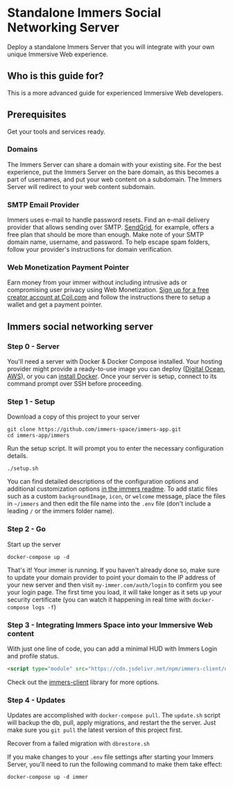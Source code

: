# Standalone Immers Social Networking Server

Deploy a standalone Immers Server that you will integrate with your own unique Immersive Web experience.

## Who is this guide for?

This is a more advanced guide for experienced Immersive Web developers.

## Prerequisites

Get your tools and services ready.

### Domains

The Immers Server can share a domain with your existing site.
For the best experience, put the Immers Server on the bare domain, as this becomes a part of usernames,
and put your web content on a subdomain.
The Immers Server will redirect to your web content subdomain.

### SMTP Email Provider

Immers uses e-mail to handle password resets.
Find an e-mail delivery provider that allows sending over SMTP.
[SendGrid](https://sendgrid.com/docs/for-developers/sending-email/getting-started-smtp/), for example, offers a free plan that should be more than enough.
Make note of your SMTP domain name, username, and password.
To help escape spam folders, follow your provider's instructions for domain verification.

### Web Monetization Payment Pointer

Earn money from your immer without including intrusive ads or
compromising user privacy using Web Monetization.
[Sign up for a free creator account at Coil.com](https://coil.com/creator)
and follow the instructions there to setup
a wallet and get a payment pointer.

## Immers social networking server

### Step 0 - Server

You'll need a server with Docker & Docker Compose installed. Your hosting provider might provide a ready-to-use image you can deploy ([Digital Ocean](https://marketplace.digitalocean.com/apps/docker), [AWS](https://aws.amazon.com/marketplace/pp/prodview-vmbxxa2ps6weo)), or you can [install Docker](https://docs.docker.com/get-docker/).
Once your server is setup, connect to its command prompt over SSH before proceeding. 

### Step 1 - Setup

Download a copy of this project to your server

```
git clone https://github.com/immers-space/immers-app.git
cd immers-app/immers
```

Run the setup script.
It will prompt you to enter the necessary configuration details.

```
./setup.sh
```

You can find detailed descriptions of the configuration options and additional customization options
[in the immers readme](https://github.com/immers-space/immers#configuration).
To add static files such as a custom `backgroundImage`, `icon`, or `welcome` message,
place the files in `~/immers`
and then edit the file name into the `.env` file
(don't include a leading `/` or the immers folder name).

### Step 2 - Go

Start up the server

```
docker-compose up -d
```

That's it! Your immer is running.
If you haven't already done so, make sure to update your domain provider
to point your domain to the IP address of your new server and then visit
`my-immer.com/auth/login` to confirm you see your login page.
The first time you load, it will take longer as it sets up your security certificate (you can watch it happening in real time with `docker-compose logs -f`)

### Step 3 - Integrating Immers Space into your Immersive Web content

With just one line of code, you can add a minimal HUD with Immers Login and profile status.

```html
<script type="module" src="https://cdn.jsdelivr.net/npm/immers-client/dist/destination.bundle.js"></script>
```

Check out the [immers-client](https://github.com/immers-space/immers-client) library for more options.

### Step 4 - Updates

Updates are accomplished with `docker-compose pull`.
The `update.sh` script will backup the db, pull, apply migrations, and restart the the server.
Just make sure you `git pull` the latest version of this project first.

Recover from a failed migration with `dbrestore.sh`

If you make changes to your `.env` file settings after starting your Immers Server,
you'll need to run the following command to make them take effect:

```
docker-compose up -d immer
```
